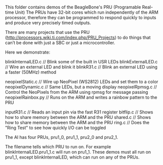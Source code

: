 This folder contains demos of the BeagleBone's PRU (Programable Real-time Unit)
The PRUs have 32-bit cores which run independently of the ARM processor, 
therefore they can be programmed to respond quickly to inputs and produce 
very precisely timed outputs.

There are many projects that use the PRU 
(http://processors.wiki.ti.com/index.php/PRU_Projects) 
to do things that can’t be done with just a SBC or just a microcontroller.

Here we demonstrate:

  blinkInternalLED.c  // Blink some of the built in USR LEDs
  blinkExternalLED.c  // Wire an external LED and blink it
  blinkR31.c          // Blink an external LED using a faster (50MHz) method
  
  neopixelStatic.c    // Wire up NeoPixel (WS2812) LEDs and set them to a color
  neopixelDynamic.c   // Same LEDs, but a moving display
  neopixelRpmsg.c     // Control the NeoPixels from the ARM using rpmsg for message passing
  neopixelRainbox.py  // Runs on the ARM and writes a rainbow pattern to the PRU
  
  inputR31.c          // Reads an input pin via the fast R31 register
  bitflip.c           // Shows how to share memory between the ARM and the PRU
  shared.c            // Shows how to share memory between the ARM and the PRU
  ring.c              // Does the "Ring Test" to see how quickly I/O can be toggled

The AI has four PRUs, pru1_0, pru1_1, pru2_0 and pru2_1.

The filename tells which PRU to run on.  For example blinkInternalLED.pru1_1.c will
run on pru1_1.  These demos must all run on pru1_1, except blinkInternalLED, which
can run on any of the PRUs.  